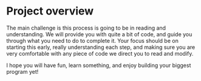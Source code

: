 # Project overview

The main challenge is this process is going to be in reading and understanding. We will provide you with quite a bit of code, and guide you through what you need to do to complete it. Your focus should be on starting this early, really understanding each step, and making sure you are very comfortable with any piece of code we direct you to read and modify. 

I hope you will have fun, learn something, and enjoy building your biggest program yet!